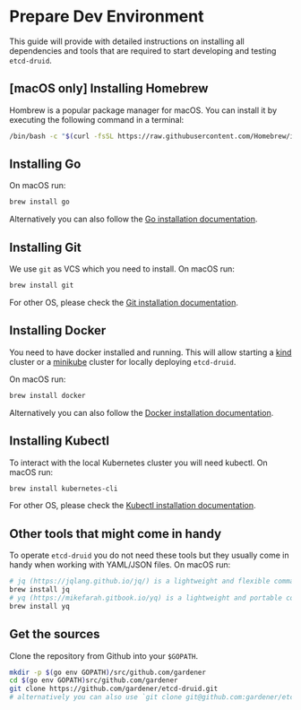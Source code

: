 # Prepare Dev Environment

This guide will provide with detailed instructions on installing all dependencies and tools that are required to start developing and testing `etcd-druid`.

## [macOS only] Installing Homebrew

Hombrew is a popular package manager for macOS. You can install it by executing the following command in a terminal:
```bash
/bin/bash -c "$(curl -fsSL https://raw.githubusercontent.com/Homebrew/install/HEAD/install.sh)"
```

## Installing Go

On macOS run:

```bash
brew install go
```

Alternatively you can also follow the [Go installation documentation](https://go.dev/doc/install).

## Installing Git

We use `git` as VCS which you need to install. 
On macOS run:

```bash
brew install git
```

For other OS, please check the [Git installation documentation](https://git-scm.com/book/en/v2/Getting-Started-Installing-Git).

## Installing Docker

You need to have docker installed and running. This will allow starting a [kind](https://kind.sigs.k8s.io/) cluster or a [minikube](https://minikube.sigs.k8s.io/docs/) cluster for locally deploying `etcd-druid`.

On macOS run:

```bash
brew install docker
```

Alternatively you can also follow the [Docker installation documentation](https://docs.docker.com/get-docker/).

## Installing Kubectl

To interact with the local Kubernetes cluster you will need kubectl.
On macOS run:

```bash
brew install kubernetes-cli
```

For other OS, please check the [Kubectl installation documentation](https://kubernetes.io/docs/tasks/tools/).

## Other tools that might come in handy

To operate `etcd-druid` you do not need these tools but they usually come in handy when working with YAML/JSON files.
On macOS run:

```bash
# jq (https://jqlang.github.io/jq/) is a lightweight and flexible command-line JSON processor
brew install jq
# yq (https://mikefarah.gitbook.io/yq) is a lightweight and portable command-line YAML processor.
brew install yq
```

## Get the sources

Clone the repository from Github into your `$GOPATH`.
```bash
mkdir -p $(go env GOPATH)/src/github.com/gardener
cd $(go env GOPATH)src/github.com/gardener
git clone https://github.com/gardener/etcd-druid.git
# alternatively you can also use `git clone git@github.com:gardener/etcd-druid.git`
```
